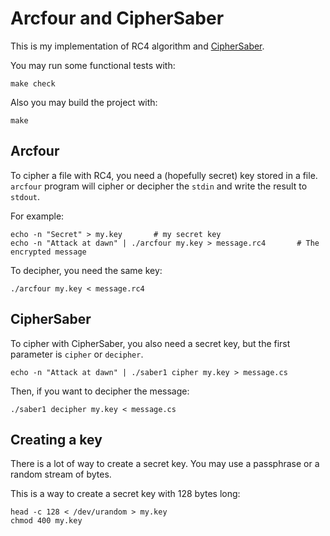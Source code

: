 # Arcfour and CipherSaber

This is my implementation of RC4 algorithm and [CipherSaber](http://ciphersaber.gurus.org/).

You may run some functional tests with:

```
make check
```

Also you may build the project with:

```
make
```

## Arcfour

To cipher a file with RC4, you need a (hopefully secret) key stored in a file. `arcfour` program will cipher or decipher the `stdin` and write the result to `stdout`.

For example:

```
echo -n "Secret" > my.key       # my secret key
echo -n "Attack at dawn" | ./arcfour my.key > message.rc4       # The encrypted message
```

To decipher, you need the same key:

```
./arcfour my.key < message.rc4
```

## CipherSaber

To cipher with CipherSaber, you also need a secret key, but the first parameter is `cipher` or `decipher`.

```
echo -n "Attack at dawn" | ./saber1 cipher my.key > message.cs
```

Then, if you want to decipher the message:

```
./saber1 decipher my.key < message.cs
```

## Creating a key

There is a lot of way to create a secret key. You may use a passphrase or a random stream of bytes.

This is a way to create a secret key with 128 bytes long:

```
head -c 128 < /dev/urandom > my.key
chmod 400 my.key
```
